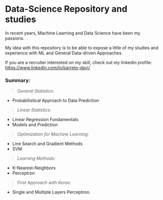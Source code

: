 # Data-Science Repository and studies

In recent years, Machine Learning and Data Science have been my passions.

My idea with this repository is to be able to expose a little of my studies and experience with ML and General Data-driven Approaches.

If you are a recruiter interested on my skill, check out my linkedin profile: https://www.linkedin.com/in/barreto-davi/

### Summary: 

> *General Statistics:*
  - Probabilistical Approach to Data Prediction

> *Linear Statistics:*
  - Linear Regression Fundamentals
  - Models and Prediction

> *Optimization for Machine Learning:*
  - Line Search and Gradient Methods
  - SVM

> *Learning Methods:*
  - K-Nearest-Neighbors
  - Perceptron

> *First Approach with Keras:*
  - Single and Multiple Layers Perceptron.
